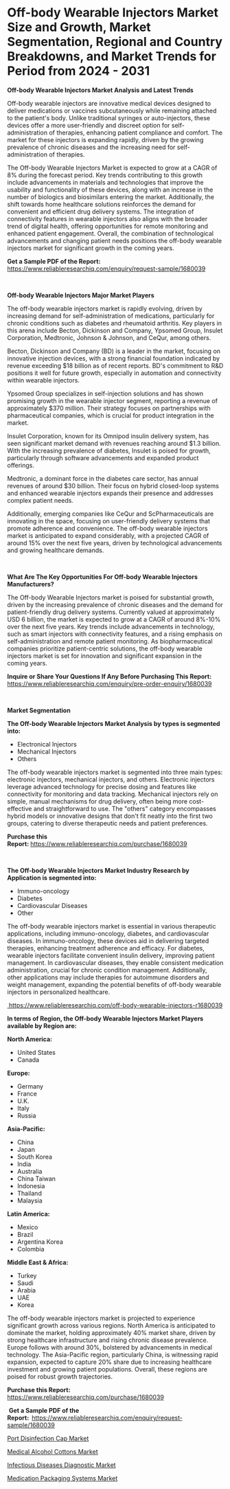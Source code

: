 <p><h1>Off-body Wearable Injectors Market Size and Growth, Market Segmentation, Regional and Country Breakdowns, and Market Trends for Period from 2024 -  2031</h1></p><p><strong>Off-body Wearable Injectors Market Analysis and Latest Trends</strong></p>
<p><p>Off-body wearable injectors are innovative medical devices designed to deliver medications or vaccines subcutaneously while remaining attached to the patient's body. Unlike traditional syringes or auto-injectors, these devices offer a more user-friendly and discreet option for self-administration of therapies, enhancing patient compliance and comfort. The market for these injectors is expanding rapidly, driven by the growing prevalence of chronic diseases and the increasing need for self-administration of therapies.</p><p>The Off-body Wearable Injectors Market is expected to grow at a CAGR of 8% during the forecast period. Key trends contributing to this growth include advancements in materials and technologies that improve the usability and functionality of these devices, along with an increase in the number of biologics and biosimilars entering the market. Additionally, the shift towards home healthcare solutions reinforces the demand for convenient and efficient drug delivery systems. The integration of connectivity features in wearable injectors also aligns with the broader trend of digital health, offering opportunities for remote monitoring and enhanced patient engagement. Overall, the combination of technological advancements and changing patient needs positions the off-body wearable injectors market for significant growth in the coming years.</p></p>
<p><strong>Get a Sample PDF of the Report:&nbsp;</strong> <a href="https://www.reliableresearchiq.com/enquiry/request-sample/1680039?utm_campaign=904&utm_medium=2&utm_source=Github&utm_content=ia&utm_term=28122024&utm_id=off-body-wearable-injectors">https://www.reliableresearchiq.com/enquiry/request-sample/1680039</a></p>
<p>&nbsp;</p>
<p><strong>Off-body Wearable Injectors Major Market Players</strong></p>
<p><p>The off-body wearable injectors market is rapidly evolving, driven by increasing demand for self-administration of medications, particularly for chronic conditions such as diabetes and rheumatoid arthritis. Key players in this arena include Becton, Dickinson and Company, Ypsomed Group, Insulet Corporation, Medtronic, Johnson & Johnson, and CeQur, among others.</p><p>Becton, Dickinson and Company (BD) is a leader in the market, focusing on innovative injection devices, with a strong financial foundation indicated by revenue exceeding $18 billion as of recent reports. BD's commitment to R&D positions it well for future growth, especially in automation and connectivity within wearable injectors.</p><p>Ypsomed Group specializes in self-injection solutions and has shown promising growth in the wearable injector segment, reporting a revenue of approximately $370 million. Their strategy focuses on partnerships with pharmaceutical companies, which is crucial for product integration in the market.</p><p>Insulet Corporation, known for its Omnipod insulin delivery system, has seen significant market demand with revenues reaching around $1.3 billion. With the increasing prevalence of diabetes, Insulet is poised for growth, particularly through software advancements and expanded product offerings.</p><p>Medtronic, a dominant force in the diabetes care sector, has annual revenues of around $30 billion. Their focus on hybrid closed-loop systems and enhanced wearable injectors expands their presence and addresses complex patient needs.</p><p>Additionally, emerging companies like CeQur and ScPharmaceuticals are innovating in the space, focusing on user-friendly delivery systems that promote adherence and convenience. The off-body wearable injectors market is anticipated to expand considerably, with a projected CAGR of around 15% over the next five years, driven by technological advancements and growing healthcare demands.</p></p>
<p>&nbsp;</p>
<p><strong>What Are The Key Opportunities For Off-body Wearable Injectors Manufacturers?</strong></p>
<p><p>The Off-body Wearable Injectors market is poised for substantial growth, driven by the increasing prevalence of chronic diseases and the demand for patient-friendly drug delivery systems. Currently valued at approximately USD 6 billion, the market is expected to grow at a CAGR of around 8%-10% over the next five years. Key trends include advancements in technology, such as smart injectors with connectivity features, and a rising emphasis on self-administration and remote patient monitoring. As biopharmaceutical companies prioritize patient-centric solutions, the off-body wearable injectors market is set for innovation and significant expansion in the coming years.</p></p>
<p><strong>Inquire or Share Your Questions If Any Before Purchasing This Report:</strong> <a href="https://www.reliableresearchiq.com/enquiry/pre-order-enquiry/1680039?utm_campaign=904&utm_medium=2&utm_source=Github&utm_content=ia&utm_term=28122024&utm_id=off-body-wearable-injectors">https://www.reliableresearchiq.com/enquiry/pre-order-enquiry/1680039</a></p>
<p>&nbsp;</p>
<p><strong>Market Segmentation</strong></p>
<p><strong>The Off-body Wearable Injectors Market Analysis by types is segmented into:</strong></p>
<p><ul><li>Electronical Injectors</li><li>Mechanical Injectors</li><li>Others</li></ul></p>
<p><p>The off-body wearable injectors market is segmented into three main types: electronic injectors, mechanical injectors, and others. Electronic injectors leverage advanced technology for precise dosing and features like connectivity for monitoring and data tracking. Mechanical injectors rely on simple, manual mechanisms for drug delivery, often being more cost-effective and straightforward to use. The "others" category encompasses hybrid models or innovative designs that don't fit neatly into the first two groups, catering to diverse therapeutic needs and patient preferences.</p></p>
<p><strong>Purchase this Report:&nbsp;</strong><a href="https://www.reliableresearchiq.com/purchase/1680039?utm_campaign=904&utm_medium=2&utm_source=Github&utm_content=ia&utm_term=28122024&utm_id=off-body-wearable-injectors">https://www.reliableresearchiq.com/purchase/1680039</a></p>
<p>&nbsp;</p>
<p><strong>The Off-body Wearable Injectors Market Industry Research by Application is segmented into:</strong></p>
<p><ul><li>Immuno-oncology</li><li>Diabetes</li><li>Cardiovascular Diseases</li><li>Other</li></ul></p>
<p><p>The off-body wearable injectors market is essential in various therapeutic applications, including immuno-oncology, diabetes, and cardiovascular diseases. In immuno-oncology, these devices aid in delivering targeted therapies, enhancing treatment adherence and efficacy. For diabetes, wearable injectors facilitate convenient insulin delivery, improving patient management. In cardiovascular diseases, they enable consistent medication administration, crucial for chronic condition management. Additionally, other applications may include therapies for autoimmune disorders and weight management, expanding the potential benefits of off-body wearable injectors in personalized healthcare.</p></p>
<p><a href="https://www.reliableresearchiq.com/off-body-wearable-injectors-r1680039?utm_campaign=904&utm_medium=2&utm_source=Github&utm_content=ia&utm_term=28122024&utm_id=off-body-wearable-injectors">&nbsp;https://www.reliableresearchiq.com/off-body-wearable-injectors-r1680039</a></p>
<p><strong>In terms of Region, the Off-body Wearable Injectors Market Players available by Region are:</strong></p>
<p>
    <p> <strong> North America: </strong>
        <ul>
            <li>United States</li>
            <li>Canada</li>
        </ul>
        </p> 
    <p> <strong> Europe: </strong>
        <ul>
            <li>Germany</li>
            <li>France</li>
            <li>U.K.</li>
            <li>Italy</li>
            <li>Russia</li>
        </ul>
        </p> 
    <p> <strong> Asia-Pacific: </strong>
        <ul>
            <li>China</li>
            <li>Japan</li>
            <li>South Korea</li>
            <li>India</li>
            <li>Australia</li>
            <li>China Taiwan</li>
            <li>Indonesia</li>
            <li>Thailand</li>
            <li>Malaysia</li>
        </ul>
        </p> 
    <p> <strong> Latin America: </strong>
        <ul>
            <li>Mexico</li>
            <li>Brazil</li>
            <li>Argentina Korea</li>
            <li>Colombia</li>
        </ul>
        </p> 
    <p> <strong> Middle East & Africa: </strong>
        <ul>
            <li>Turkey</li>
            <li>Saudi</li>
            <li>Arabia</li>
            <li>UAE</li>
            <li>Korea</li>
        </ul>
    </p>
    </p>
<p><p>The off-body wearable injectors market is projected to experience significant growth across various regions. North America is anticipated to dominate the market, holding approximately 40% market share, driven by strong healthcare infrastructure and rising chronic disease prevalence. Europe follows with around 30%, bolstered by advancements in medical technology. The Asia-Pacific region, particularly China, is witnessing rapid expansion, expected to capture 20% share due to increasing healthcare investment and growing patient populations. Overall, these regions are poised for robust growth trajectories.</p></p>
<p><strong>Purchase this Report: </strong><a href="https://www.reliableresearchiq.com/purchase/1680039?utm_campaign=904&utm_medium=2&utm_source=Github&utm_content=ia&utm_term=28122024&utm_id=off-body-wearable-injectors">https://www.reliableresearchiq.com/purchase/1680039</a></p>
<p>&nbsp;<strong>Get a Sample PDF of the Report:&nbsp;&nbsp;</strong><a href="https://www.reliableresearchiq.com/enquiry/request-sample/1680039?utm_campaign=904&utm_medium=2&utm_source=Github&utm_content=ia&utm_term=28122024&utm_id=off-body-wearable-injectors">https://www.reliableresearchiq.com/enquiry/request-sample/1680039</a></p>
<p><strong></strong></p>
<p><p><a href="https://github.com/darenph8er/Market-Research-Report-List-1/blob/main/port-disinfection-cap-market.md?utm_campaign=904&utm_medium=2&utm_source=Github&utm_content=ia&utm_term=28122024&utm_id=off-body-wearable-injectors">Port Disinfection Cap Market</a></p><p><a href="https://github.com/chongseney974/Market-Research-Report-List-1/blob/main/medical-alcohol-cottons-market.md?utm_campaign=904&utm_medium=2&utm_source=Github&utm_content=ia&utm_term=28122024&utm_id=off-body-wearable-injectors">Medical Alcohol Cottons Market</a></p><p><a href="https://github.com/nathaliehurles7142/Market-Research-Report-List-1/blob/main/infectious-diseases-diagnostic-market.md?utm_campaign=904&utm_medium=2&utm_source=Github&utm_content=ia&utm_term=28122024&utm_id=off-body-wearable-injectors">Infectious Diseases Diagnostic Market</a></p><p><a href="https://github.com/rosalinebhakta48/Market-Research-Report-List-1/blob/main/medication-packaging-systems-market.md?utm_campaign=904&utm_medium=2&utm_source=Github&utm_content=ia&utm_term=28122024&utm_id=off-body-wearable-injectors">Medication Packaging Systems Market</a></p></p>